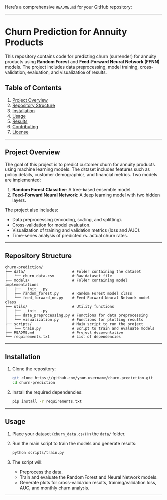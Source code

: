 Here’s a comprehensive `README.md` for your GitHub repository:

---

# Churn Prediction for Annuity Products

This repository contains code for predicting churn (surrender) for annuity products using **Random Forest** and **Feed-Forward Neural Network (FFNN)** models. The project includes data preprocessing, model training, cross-validation, evaluation, and visualization of results.

## Table of Contents
1. [Project Overview](#project-overview)
2. [Repository Structure](#repository-structure)
3. [Installation](#installation)
4. [Usage](#usage)
5. [Results](#results)
6. [Contributing](#contributing)
7. [License](#license)

---

## Project Overview

The goal of this project is to predict customer churn for annuity products using machine learning models. The dataset includes features such as policy details, customer demographics, and financial metrics. Two models are implemented:
1. **Random Forest Classifier**: A tree-based ensemble model.
2. **Feed-Forward Neural Network**: A deep learning model with two hidden layers.

The project also includes:
- Data preprocessing (encoding, scaling, and splitting).
- Cross-validation for model evaluation.
- Visualization of training and validation metrics (loss and AUC).
- Time-series analysis of predicted vs. actual churn rates.

---

## Repository Structure

```
churn-prediction/
├── data/                     # Folder containing the dataset
│   └── churn_data.csv        # Raw dataset file
├── models/                   # Folder containing model implementations
│   ├── __init__.py
│   ├── random_forest.py      # Random Forest model class
│   └── feed_forward_nn.py    # Feed-Forward Neural Network model class
├── utils/                    # Utility functions
│   ├── __init__.py
│   ├── data_preprocessing.py # Functions for data preprocessing
│   └── visualization.py      # Functions for plotting results
├── scripts/                  # Main script to run the project
│   └── train.py              # Script to train and evaluate models
├── README.md                 # Project documentation
└── requirements.txt          # List of dependencies
```

---

## Installation

1. Clone the repository:
   ```bash
   git clone https://github.com/your-username/churn-prediction.git
   cd churn-prediction
   ```

2. Install the required dependencies:
   ```bash
   pip install -r requirements.txt
   ```

---

## Usage

1. Place your dataset (`churn_data.csv`) in the `data/` folder.

2. Run the main script to train the models and generate results:
   ```bash
   python scripts/train.py
   ```

3. The script will:
   - Preprocess the data.
   - Train and evaluate the Random Forest and Neural Network models.
   - Generate plots for cross-validation results, training/validation loss, AUC, and monthly churn analysis.

---